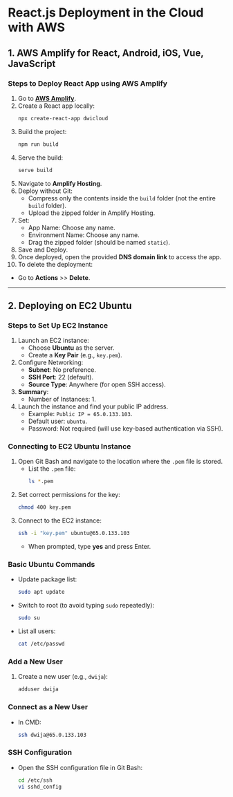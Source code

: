 # React.js Deployment in the Cloud with AWS

## 1. **AWS Amplify for React, Android, iOS, Vue, JavaScript**

### **Steps to Deploy React App using AWS Amplify**
1. Go to **[AWS Amplify](https://aws.amazon.com/amplify/)**.
2. Create a React app locally:
   ```bash
   npx create-react-app dwicloud
   ```
3. Build the project:
   ```bash
   npm run build
   ```
4. Serve the build:
   ```bash
   serve build
   ```
5. Navigate to **Amplify Hosting**.
6. Deploy without Git:
   - Compress only the contents inside the `build` folder (not the entire `build` folder).
   - Upload the zipped folder in Amplify Hosting.
7. Set:
   - App Name: Choose any name.
   - Environment Name: Choose any name.
   - Drag the zipped folder (should be named `static`).
8. Save and Deploy.
9. Once deployed, open the provided **DNS domain link** to access the app.
10. To delete the deployment:
   - Go to **Actions** >> **Delete**.

---

## 2. **Deploying on EC2 Ubuntu**

### **Steps to Set Up EC2 Instance**
1. Launch an EC2 instance:
   - Choose **Ubuntu** as the server.
   - Create a **Key Pair** (e.g., `key.pem`).
2. Configure Networking:
   - **Subnet**: No preference.
   - **SSH Port**: 22 (default).
   - **Source Type**: Anywhere (for open SSH access).
3. **Summary**:
   - Number of Instances: 1.
4. Launch the instance and find your public IP address.
   - Example: `Public IP = 65.0.133.103`.
   - Default user: `ubuntu`.
   - Password: Not required (will use key-based authentication via SSH).

### **Connecting to EC2 Ubuntu Instance**
1. Open Git Bash and navigate to the location where the `.pem` file is stored.
   - List the `.pem` file:
     ```bash
     ls *.pem
     ```
2. Set correct permissions for the key:
   ```bash
   chmod 400 key.pem
   ```
3. Connect to the EC2 instance:
   ```bash
   ssh -i "key.pem" ubuntu@65.0.133.103
   ```
   - When prompted, type **yes** and press Enter.

### **Basic Ubuntu Commands**
- Update package list:
   ```bash
   sudo apt update
   ```
- Switch to root (to avoid typing `sudo` repeatedly):
   ```bash
   sudo su
   ```
- List all users:
   ```bash
   cat /etc/passwd
   ```

### **Add a New User**
1. Create a new user (e.g., `dwija`):
   ```bash
   adduser dwija
   ```

### **Connect as a New User**
- In CMD:
   ```bash
   ssh dwija@65.0.133.103
   ```

### **SSH Configuration**
- Open the SSH configuration file in Git Bash:
   ```bash
   cd /etc/ssh
   vi sshd_config
   ```